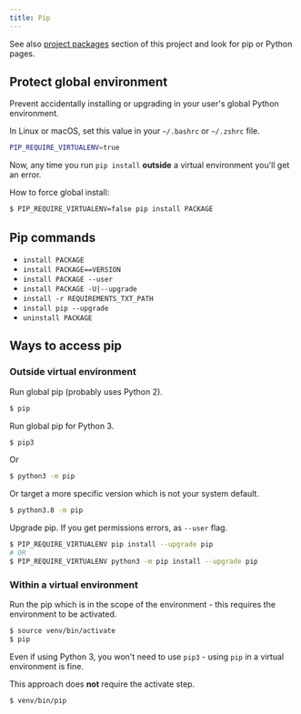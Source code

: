 ```yaml
---
title: Pip
---
```


See also [project packages](/cheatsheets/package_managers/project-packages.md) section of this project and look for pip or Python pages.

## Protect global environment

Prevent accidentally installing or upgrading in your user's global Python environment.

In Linux or macOS, set this value in your `~/.bashrc` or `~/.zshrc` file.

```sh
PIP_REQUIRE_VIRTUALENV=true
```

Now, any time you run `pip install` **outside** a virtual environment you'll get an error.

How to force global install:

```sh
$ PIP_REQUIRE_VIRTUALENV=false pip install PACKAGE
```

## Pip commands

- `install PACKAGE`
- `install PACKAGE==VERSION`
- `install PACKAGE --user`
- `install PACKAGE -U|--upgrade`
- `install -r REQUIREMENTS_TXT_PATH`
- `install pip --upgrade`
- `uninstall PACKAGE`


## Ways to access pip

### Outside virtual environment

Run global pip (probably uses Python 2).

```sh
$ pip
```

Run global pip for Python 3.

```sh
$ pip3
```

Or

```sh
$ python3 -m pip
```

Or target a more specific version which is not your system default.

```sh
$ python3.8 -m pip
```

Upgrade pip. If you get permissions errors, as `--user` flag.

```sh
$ PIP_REQUIRE_VIRTUALENV pip install --upgrade pip
# OR
$ PIP_REQUIRE_VIRTUALENV python3 -m pip install --upgrade pip
```

### Within a virtual environment

Run the pip which is in the scope of the environment - this requires the environment to be activated.

```sh
$ source venv/bin/activate
$ pip
```

Even if using Python 3, you won't need to use `pip3` - using `pip` in a virtual environment is fine.

This approach does **not** require the activate step.

```sh
$ venv/bin/pip
```
